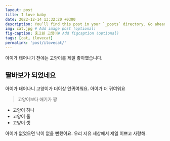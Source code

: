 ```yaml
---
layout: post
title: I love baby
date: 2022-12-14 13:32:20 +0300
description: You’ll find this post in your `_posts` directory. Go ahead and edit it and re-build the site to see your changes. # Add post description (optional)
img: cat.jpg # Add image post (optional)
fig-caption: 웅크린 고양이# Add figcaption (optional)
tags: [cat, ilovecat]
permalink: 'post/ilovecat/'
---
```


아이가 태어나기 전에는 고양이를 제일 좋아했습니다.

## 딸바보가 되었네요
아이가 태어나니 고양이가 더이상 안귀여워요. 아이가 더 귀여워요

>고양이보다 애기가 짱
* 고양이 하나
* 고양이 둘
* 고양이 셋

아이가 없었으면 낙이 없을 뻔했어요.
우리 지유 세상에서 제일 이쁘고 사랑해.
